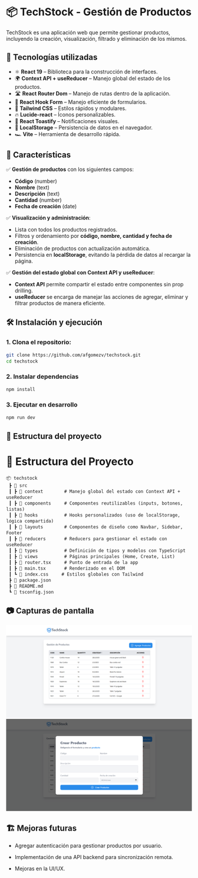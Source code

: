# 📦 TechStock - Gestión de Productos

TechStock es una aplicación web que permite gestionar productos, incluyendo la creación, visualización, filtrado y eliminación de los mismos.

## 🚀 Tecnologías utilizadas

- ⚛ **React 19** – Biblioteca para la construcción de interfaces.  
- 🌍 **Context API + useReducer** – Manejo global del estado de los productos.  
- 🛣 **React Router Dom** – Manejo de rutas dentro de la aplicación.  
- 🎣 **React Hook Form** – Manejo eficiente de formularios.  
- 🎨 **Tailwind CSS** – Estilos rápidos y modulares.  
- 🔥 **Lucide-react** – Íconos personalizables.  
- 🔔 **React Toastify** – Notificaciones visuales.  
- 💾 **LocalStorage** – Persistencia de datos en el navegador.  
- 🏎 **Vite** – Herramienta de desarrollo rápida.  

## 📌 Características

✅ **Gestión de productos** con los siguientes campos:
- **Código** (number)  
- **Nombre** (text)  
- **Descripción** (text)  
- **Cantidad** (number)  
- **Fecha de creación** (date)  

✅ **Visualización y administración**:
- Lista con todos los productos registrados.  
- Filtros y ordenamiento por **código, nombre, cantidad y fecha de creación**.  
- Eliminación de productos con actualización automática.  
- Persistencia en **localStorage**, evitando la pérdida de datos al recargar la página.  

✅ **Gestión del estado global con Context API y useReducer**:
- **Context API** permite compartir el estado entre componentes sin prop drilling.  
- **useReducer** se encarga de manejar las acciones de agregar, eliminar y filtrar productos de manera eficiente.  

## 🛠 Instalación y ejecución

### 1. Clona el repositorio:  

```sh
git clone https://github.com/afgomezv/techstock.git
cd techstock
```
### 2. Instalar dependencias
```sh
npm install
```

### 3. Ejecutar en desarrollo
```sh
npm run dev
```

## 📂 Estructura del proyecto

# 📂 Estructura del Proyecto

```plaintext
📦 techstock
 ┣ 📂 src
 ┃ ┣ 📂 context        # Manejo global del estado con Context API + useReducer
 ┃ ┣ 📂 components     # Componentes reutilizables (inputs, botones, listas)
 ┃ ┣ 📂 hooks          # Hooks personalizados (uso de localStorage, lógica compartida)
 ┃ ┣ 📂 layouts        # Componentes de diseño como Navbar, Sidebar, Footer
 ┃ ┣ 📂 reducers       # Reducers para gestionar el estado con useReducer
 ┃ ┣ 📂 types          # Definición de tipos y modelos con TypeScript
 ┃ ┣ 📂 views          # Páginas principales (Home, Create, List)
 ┃ ┣ 📜 router.tsx     # Punto de entrada de la app
 ┃ ┣ 📜 main.tsx       # Renderizado en el DOM
 ┃ ┗ 📜 index.css     # Estilos globales con Tailwind
 ┣ 📜 package.json
 ┣ 📜 README.md
 ┗ 📜 tsconfig.json
```

## 📷 Capturas de pantalla

![Descripción de la imagen](public/img1.png)
![Descripción de la imagen](public/img2.png)

## 🏗 Mejoras futuras
- Agregar autenticación para gestionar productos por usuario.

- Implementación de una API backend para sincronización remota.

- Mejoras en la UI/UX.
